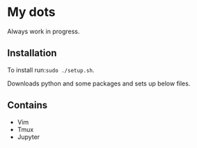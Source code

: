 # My dots
Always work in progress.

## Installation
To install run:```sudo ./setup.sh```.

Downloads python and some packages and sets up below files.

## Contains
+ Vim
+ Tmux
+ Jupyter
